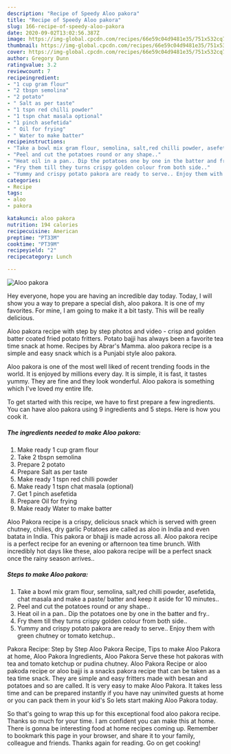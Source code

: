 ```yaml
---
description: "Recipe of Speedy Aloo pakora"
title: "Recipe of Speedy Aloo pakora"
slug: 166-recipe-of-speedy-aloo-pakora
date: 2020-09-02T13:02:56.387Z
image: https://img-global.cpcdn.com/recipes/66e59c04d9481e35/751x532cq70/aloo-pakora-recipe-main-photo.jpg
thumbnail: https://img-global.cpcdn.com/recipes/66e59c04d9481e35/751x532cq70/aloo-pakora-recipe-main-photo.jpg
cover: https://img-global.cpcdn.com/recipes/66e59c04d9481e35/751x532cq70/aloo-pakora-recipe-main-photo.jpg
author: Gregory Dunn
ratingvalue: 3.2
reviewcount: 7
recipeingredient:
- "1 cup gram flour"
- "2 tbspn semolina"
- "2 potato"
- " Salt as per taste"
- "1 tspn red chilli powder"
- "1 tspn chat masala optional"
- "1 pinch asefetida"
- " Oil for frying"
- " Water to make batter"
recipeinstructions:
- "Take a bowl mix gram flour, semolina, salt,red chilli powder, asefetida, chat masala and make a paste/ batter and keep it aside for 10 minutes.."
- "Peel and cut the potatoes round or any shape.."
- "Heat oil in a pan.. Dip the potatoes one by one in the batter and fry.."
- "Fry them till they turns crispy golden colour from both side.."
- "Yummy and crispy potato pakora are ready to serve.. Enjoy them with green chutney or tomato ketchup.."
categories:
- Recipe
tags:
- aloo
- pakora

katakunci: aloo pakora 
nutrition: 194 calories
recipecuisine: American
preptime: "PT33M"
cooktime: "PT39M"
recipeyield: "2"
recipecategory: Lunch

---
```



![Aloo pakora](https://img-global.cpcdn.com/recipes/66e59c04d9481e35/751x532cq70/aloo-pakora-recipe-main-photo.jpg)

Hey everyone, hope you are having an incredible day today. Today, I will show you a way to prepare a special dish, aloo pakora. It is one of my favorites. For mine, I am going to make it a bit tasty. This will be really delicious.

Aloo pakora recipe with step by step photos and video - crisp and golden batter coated fried potato fritters. Potato bajji has always been a favorite tea time snack at home. Recipes by Abrar&#39;s Mamma. aloo pakora recipe is a simple and easy snack which is a Punjabi style aloo pakora.

Aloo pakora is one of the most well liked of recent trending foods in the world. It is enjoyed by millions every day. It is simple, it is fast, it tastes yummy. They are fine and they look wonderful. Aloo pakora is something which I've loved my entire life.


To get started with this recipe, we have to first prepare a few ingredients. You can have aloo pakora using 9 ingredients and 5 steps. Here is how you cook it.

<!--inarticleads1-->

##### The ingredients needed to make Aloo pakora:

1. Make ready 1 cup gram flour
1. Take 2 tbspn semolina
1. Prepare 2 potato
1. Prepare  Salt as per taste
1. Make ready 1 tspn red chilli powder
1. Make ready 1 tspn chat masala (optional)
1. Get 1 pinch asefetida
1. Prepare  Oil for frying
1. Make ready  Water to make batter


Aloo Pakora recipe is a crispy, delicious snack which is served with green chutney, chilies, dry garlic Potatoes are called as aloo in India and even batata in India. This pakora or bhajji is made across all. Aloo pakora recipe is a perfect recipe for an evening or afternoon tea time brunch. With incredibly hot days like these, aloo pakora recipe will be a perfect snack once the rainy season arrives.. 

<!--inarticleads2-->

##### Steps to make Aloo pakora:

1. Take a bowl mix gram flour, semolina, salt,red chilli powder, asefetida, chat masala and make a paste/ batter and keep it aside for 10 minutes..
1. Peel and cut the potatoes round or any shape..
1. Heat oil in a pan.. Dip the potatoes one by one in the batter and fry..
1. Fry them till they turns crispy golden colour from both side..
1. Yummy and crispy potato pakora are ready to serve.. Enjoy them with green chutney or tomato ketchup..


Pakora Recipe: Step by Step Aloo Pakora Recipe, Tips to make Aloo Pakora at home, Aloo Pakora Ingredients, Aloo Pakora Serve these hot pakoras with tea and tomato ketchup or pudina chutney. Aloo Pakora Recipe or aloo pakoda recipe or aloo bajji is a snacks pakora recipe that can be taken as a tea time snack. They are simple and easy fritters made with besan and potatoes and so are called. It is very easy to make Aloo Pakora. It takes less time and can be prepared instantly if you have nay uninvited guests at home or you can pack them in your kid&#39;s So lets start making Aloo Pakora today. 

So that's going to wrap this up for this exceptional food aloo pakora recipe. Thanks so much for your time. I am confident you can make this at home. There is gonna be interesting food at home recipes coming up. Remember to bookmark this page in your browser, and share it to your family, colleague and friends. Thanks again for reading. Go on get cooking!
